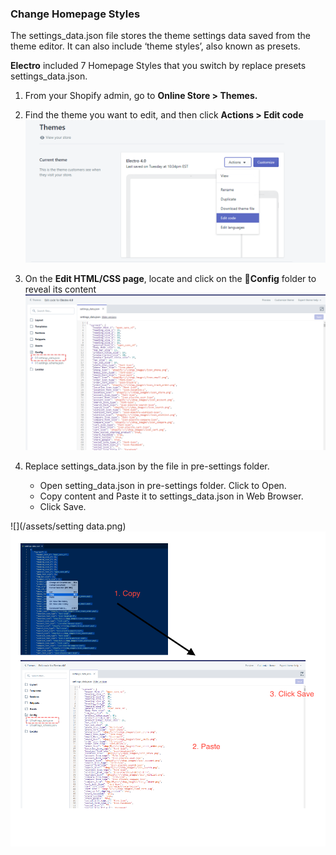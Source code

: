 ### Change Homepage Styles

The settings\_data.json file stores the theme settings data saved from the theme editor. It can also include ‘theme styles’, also known as presets.

**Electro** included 7 Homepage Styles that you switch by replace presets settings\_data.json.

1. From your Shopify admin, go to **Online Store &gt; Themes.**
2. Find the theme you want to edit, and then click **Actions &gt; Edit code**![](/assets/1.png)
3. On the **Edit HTML/CSS page**, locate and click on the **Config** folder to reveal its content
![](/assets/2.png)
4. Replace settings\_data.json by the file in pre-settings folder.

    * Open setting_data.json in pre-settings folder. Click to Open.
    * Copy content and Paste it to settings_data.json in Web Browser.
    * Click Save.
    
![](/assets/setting data.png)
![](/assets/paste.png)